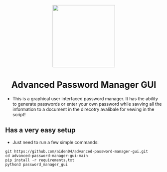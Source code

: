 <p align="center">
  <img width="200" height="200" src="https://user-images.githubusercontent.com/9298623/117010984-5f242c00-acbb-11eb-9a83-141477449137.png"
>
</p>

<h1 align="center">
  Advanced Password Manager GUI
</h1>

- This is a graphical user interfaced password manager. It has the ability to generate passwords or enter your own password while savving all the information to a document in the direcotry avalibale for vewing in the script!

## Has a very easy setup
- Just need to run a few simple commands:
```
git https://github.com/aiden04/advanced-password-manager-gui.git
cd advanced-password-manager-gui-main
pip install -r requirements.txt
python3 password_manager_gui
```
